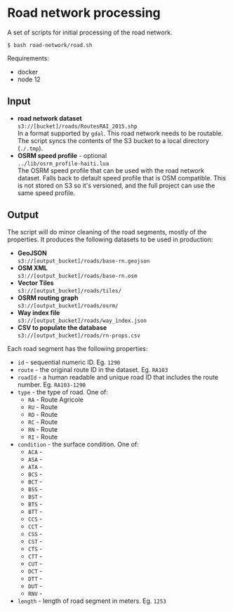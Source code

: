 # Road network processing
A set of scripts for initial processing of the road network.

```
$ bash road-network/road.sh
```

Requirements:

* docker
* node 12

## Input

* **road network dataset**  
`s3://[bucket]/roads/RoutesRAI_2015.shp`  
In a format supported by `gdal`. This road network needs to be routable.  
The script syncs the contents of the S3 bucket to a local directory (`./.tmp`).
* **OSRM speed profile** - optional  
`../lib/osrm_profile-haiti.lua`  
The OSRM speed profile that can be used with the road network dataset. Falls back to default speed profile that is OSM compatible. This is not stored on S3 so it's versioned, and the full project can use the same speed profile.

## Output
The script will do minor cleaning of the road segments, mostly of the properties. It produces the following datasets to be used in production:

* **GeoJSON**  
`s3://[output_bucket]/roads/base-rn.geojson`
* **OSM XML**  
`s3://[output_bucket]/roads/base-rn.osm`
* **Vector Tiles**  
`s3://[output_bucket]/roads/tiles/`
* **OSRM routing graph**  
`s3://[output_bucket]/roads/osrm/`
* **Way index file**  
`s3://[output_bucket]/roads/way_index.json`
* **CSV to populate the database**  
`s3://[output_bucket]/roads/rn-props.csv`

Each road segment has the following properties:

- `id` - sequential numeric ID. Eg. `1290`
- `route` - the original route ID in the dataset. Eg. `RA103`
- `roadId` - a human readable and unique road ID that includes the route number. Eg. `RA103-1290`
- `type` - the type of road. One of:
  - `RA` - Route Agricole
  - `RU` - Route 
  - `RD` - Route 
  - `RC` - Route 
  - `RN` - Route 
  - `RI` - Route 
- `condition` - the surface condition. One of:
  - `ACA` - 
  - `ASA` - 
  - `ATA` - 
  - `BCS` - 
  - `BCT` - 
  - `BSS` -
  - `BST` - 
  - `BTS` - 
  - `BTT` - 
  - `CCS` - 
  - `CCT` - 
  - `CSS` - 
  - `CST` - 
  - `CTS` - 
  - `CTT` - 
  - `CUT` - 
  - `DCT` - 
  - `DTT` - 
  - `DUT` - 
  - `RNV` - 
- `length` - length of road segment in meters. Eg. `1253`

